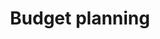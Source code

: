 ---
title: Budget planning
longTitle: 'Budget planning'
tags:
- gccommon
narrowerTerm:
- "[[Planning]]"
relatedTerm:
- "[[Budgets Financial management]]"
use:
- "[[Budgeting]]"
---